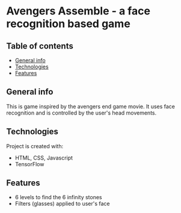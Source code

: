 # Avengers Assemble - a face recognition based game
## Table of contents
* [General info](#general-info)
* [Technologies](#technologies)
* [Features](#features)
## General info
This is game inspired by the avengers end game movie. It uses face recognition and is controlled by the user's head movements.
## Technologies
Project is created with:
* HTML, CSS, Javascript 
* TensorFlow
## Features 
* 6 levels to find the 6 infinity stones 
* Filters (glasses) applied to user's face
